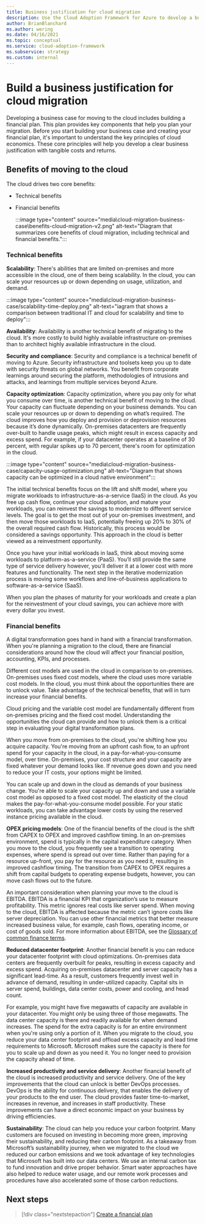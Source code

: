 ```yaml
---
title: Business justification for cloud migration
description: Use the Cloud Adoption Framework for Azure to develop a business case for cloud migration.
author: BrianBlanchard
ms.author: wering
ms.date: 04/16/2021
ms.topic: conceptual
ms.service: cloud-adoption-framework
ms.subservice: strategy
ms.custom: internal
---
```


# Build a business justification for cloud migration

Developing a business case for moving to the cloud includes building a financial plan. This plan provides key components that help you plan your migration. Before you start building your business case and creating your financial plan, it's important to understand the key principles of cloud economics. These core principles will help you develop a clear business justification with tangible costs and returns.

## Benefits of moving to the cloud

The cloud drives two core benefits:

- Technical benefits
- Financial benefits

  :::image type="content" source="media\cloud-migration-business-case\benefits-cloud-migration-v2.png" alt-text="Diagram that summarizes core benefits of cloud migration, including technical and financial benefits.":::

### Technical benefits

**Scalability**: There's abilities that are limited on-premises and more accessible in the cloud, one of them being scalability. In the cloud, you can scale your resources up or down depending on usage, utilization, and demand.

:::image type="content" source="media\cloud-migration-business-case/scalability-time-deploy.png" alt-text="iagram that shows a comparison between traditional IT and cloud for scalability and time to deploy":::

**Availability**: Availability is another technical benefit of migrating to the cloud. It's more costly to build highly available infrastructure on-premises than to architect highly available infrastructure in the cloud.

**Security and compliance**: Security and compliance is a technical benefit of moving to Azure. Security infrastructure and toolsets keep you up to date with security threats on global networks. You benefit from corporate learnings around securing the platform, methodologies of intrusions and attacks, and learnings from multiple services beyond Azure.

**Capacity optimization**: Capacity optimization, where you pay only for what you consume over time, is another technical benefit of moving to the cloud. Your capacity can fluctuate depending on your business demands. You can scale your resources up or down to depending on what’s required.
The cloud improves how you deploy and provision or deprovision resources because it’s done dynamically. On-premises datacenters are frequently over-built to handle usage peaks, which might result in excess capacity and excess spend. For example, if your datacenter operates at a baseline of 30 percent, with regular spikes up to 70 percent, there's room for optimization in the cloud.

:::image type="content" source="media\cloud-migration-business-case/capacity-usage-optimization.png" alt-text="Diagram that shows capacity can be optimized in a cloud native environment":::

The initial technical benefits focus on the lift and shift model, where  you migrate workloads to infrastructure-as-a-service (IaaS) in the cloud. As you free up cash flow, continue your cloud adoption, and mature your workloads, you can reinvest the savings to modernize to different service levels. The goal is to get the most out of your on-premises investment, and then move those workloads to IaaS, potentially freeing up 20% to 30% of the overall required cash flow. Historically, this process would be considered a savings opportunity. This approach in the cloud is better viewed as a reinvestment opportunity.

Once you have your initial workloads in IaaS, think about moving some workloads to platform-as-a-service (PaaS). You’ll still provide the same type of service delivery however, you'll deliver it at a lower cost with more features and functionality. The next step in the iterative modernization process is moving some workflows and line-of-business applications to software-as-a-service (SaaS).

When you plan the phases of maturity for your workloads and create a plan for the reinvestment of your cloud savings, you can achieve more with every dollar you invest.

### Financial benefits

A digital transformation goes hand in hand with a financial transformation. When you're planning a migration to the cloud, there are financial considerations around how the cloud will affect your financial position, accounting, KPIs, and processes.

Different cost models are used in the cloud in comparison to on-premises. On-premises uses fixed cost models, where the cloud uses more variable cost models. In the cloud, you must think about the opportunities there are to unlock value. Take advantage of the technical benefits, that will in turn increase your financial benefits.

Cloud pricing and the variable cost model are fundamentally different from on-premises pricing and the fixed cost model. Understanding the opportunities the cloud can provide and how to unlock them is a critical step in evaluating your digital transformation plans.

When you move from on-premises to the cloud, you're shifting how you acquire capacity. You're moving from an upfront cash flow, to an upfront spend for your capacity in the cloud, in a pay-for-what-you-consume model, over time. On-premises, your cost structure and your capacity are fixed whatever your demand looks like. If revenue goes down and you need to reduce your IT costs, your options might be limited.

You can scale up and down in the cloud as demands of your business change. You're able to scale your capacity up and down and use a variable cost model as opposed to a fixed cost model. The elasticity of the cloud makes the pay-for-what-you-consume model possible. For your static workloads, you can take advantage lower costs by using the reserved instance pricing available in the cloud.

**OPEX pricing models**: One of the financial benefits of the cloud is the shift from CAPEX to OPEX and improved cashflow timing. In an on-premises environment, spend is typically in the capital expenditure category. When you move to the cloud, you frequently see a transition to operating expenses, where spend is spread out over time. Rather than paying for a resource up-front, you pay for the resource as you need it, resulting in improved cashflow timing. The transition from CAPEX to OPEX requires a shift from capital budgets to operating expense budgets, however, you can move cash flows out to the future.

An important consideration when planning your move to the cloud is EBITDA. EBITDA is a financial KPI that organization’s use to measure profitability. This metric ignores real costs like server spend. When moving to the cloud, EBITDA is affected because the metric can’t ignore costs like server depreciation. You can use other financial metrics that better measure increased business value, for example, cash flows, operating income, or cost of goods sold.  For more information about EBITDA, see the [Glossary of common finance terms](finance-vocabulary-terms.md).

**Reduced datacenter footprint**: Another financial benefit is you can reduce your datacenter footprint with cloud optimizations. On-premises data centers are frequently overbuilt for peaks, resulting in excess capacity and excess spend. Acquiring on-premises datacenter and server capacity has a significant lead-time. As a result, customers frequently invest well in advance of demand, resulting in under-utilized capacity. Capital sits in server spend, buildings, data center costs, power and cooling, and head count.

For example, you might have five megawatts of capacity are available in your datacenter. You might only be using three of those megawatts. The data center capacity is there and readily available for when demand increases. The spend for the extra capacity is for an entire environment when you're using only a portion of it.
When you migrate to the cloud, you reduce your data center footprint and offload excess capacity and lead time requirements to Microsoft. Microsoft makes sure the capacity is there for you to scale up and down as you need it. You no longer need to provision the capacity ahead of time.

**Increased productivity and service delivery**: Another financial benefit of the cloud is increased productivity and service delivery. One of the key improvements that the cloud can unlock is better DevOps processes. DevOps is the ability for continuous delivery, that enables the delivery of your products to the end user. The cloud provides faster time-to-market, increases in revenue, and increases in staff productivity. These improvements can have a direct economic impact on your business by driving efficiencies.

**Sustainability**: The cloud can help you reduce your carbon footprint. Many customers are focused on investing in becoming more green, improving their sustainability, and reducing their carbon footprint. As a takeaway from Microsoft’s sustainability journey, when we migrated to the cloud we reduced our carbon emissions and we took advantage of key technologies that Microsoft has built into our data centers. We use an internal carbon tax to fund innovation and drive proper behavior. Smart water approaches have also helped to reduce water usage, and our remote work processes and procedures have also accelerated some of those carbon reductions.

## Next steps

> [!div class="nextstepaction"]
> [Create a financial plan](./financial-models.md)
